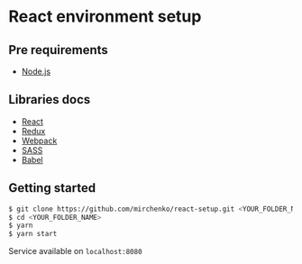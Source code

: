 # React environment setup

## Pre requirements
* [Node.js](https://nodejs.org/)

## Libraries docs
* [React](https://reactjs.org/)
* [Redux](https://redux.js.org/introduction)
* [Webpack](https://webpack.js.org/)
* [SASS](https://sass-lang.com/guide)
* [Babel](https://babeljs.io)

## Getting started
```bash
$ git clone https://github.com/mirchenko/react-setup.git <YOUR_FOLDER_NAME>
$ cd <YOUR_FOLDER_NAME>
$ yarn 
$ yarn start
```

Service available on `localhost:8080`